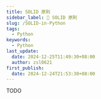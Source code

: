 ```yaml
---
title: SOLID 原則
sidebar_label: 🚧 SOLID 原則
slug: /SOLID-in-Python
tags:
  - Python
keywords:
  - Python
last_update:
  date: 2024-12-25T11:49:30+08:00
  author: zsl0621
first_publish:
  date: 2024-12-24T21:53:30+08:00
---
```


TODO
